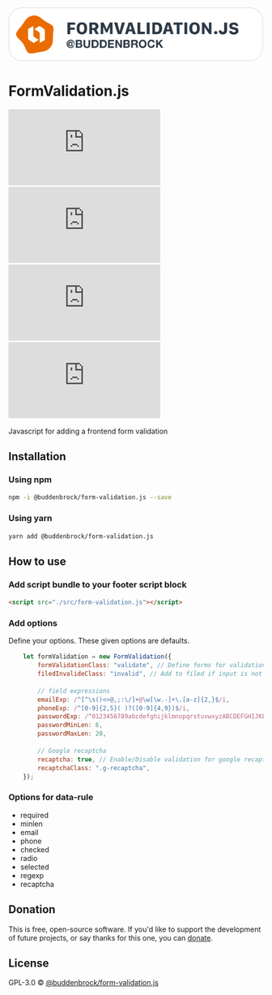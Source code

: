 ![layout][logo-form-validation]

[logo-form-validation]: src/logo.svg

# FormValidation.js
![GitHub licenze](https://img.shields.io/github/license/Buddenbrock/form-validation.js?style=for-the-badge)
![GitHub release](https://img.shields.io/github/package-json/version/Buddenbrock/form-validation.js?style=for-the-badge)
![Last commit](https://img.shields.io/github/last-commit/buddenbrock/form-validation.js?style=for-the-badge)
![GitHub repo size](https://img.shields.io/github/repo-size/Buddenbrock/form-validation.js?style=for-the-badge)

Javascript for adding a frontend form validation

## Installation
### Using npm
```sh
npm -i @buddenbrock/form-validation.js --save
```

### Using yarn
```sh
yarn add @buddenbrock/form-validation.js
```

## How to use

### Add script bundle to your footer script block
```html
<script src="./src/form-validation.js"></script>
```

### Add options
Define your options. These given options are defaults.
````javascript
    let formValidation = new FormValidation({
        formValidationClass: "validate", // Define forms for validation
        filedInvalideClass: "invalid", // Add to filed if input is not valid
    
        // field expressions
        emailExp: /^[^\s()<>@,;:\/]+@\w[\w.-]+\.[a-z]{2,}$/i,
        phoneExp: /^[0-9]{2,5}( )?([0-9]{4,9})$/i,
        passwordExp: /^0123456789abcdefghijklmnopqrstuvwxyzABCDEFGHIJKLMNOPQRSTUVWXYZ!@#$%^&*()_+?><:{}[]$/i,
        passwordMinLen: 6,
        passwordMaxLen: 20,
    
        // Google recaptcha
        recaptcha: true, // Enable/Disable validation for google recaptcha
        recaptchaClass: ".g-recaptcha",
    });
````

### Options for data-rule
- required
- minlen
- email
- phone
- checked
- radio
- selected
- regexp
- recaptcha

## Donation
This is free, open-source software. If you'd like to support the development of future projects, or say thanks for this one, you can [donate](https://www.paypal.me/buddenbrock).

## License
GPL-3.0 &copy; [@buddenbrock/form-validation.js](https://github.com/Buddenbrock/form-validation.js/blob/master/LICENSE)
